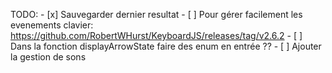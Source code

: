 TODO:
    - [x] Sauvegarder dernier resultat
    - [ ] Pour gérer facilement les evenements clavier: https://github.com/RobertWHurst/KeyboardJS/releases/tag/v2.6.2
    - [ ] Dans la fonction displayArrowState faire des enum en entrée ??
    - [ ] Ajouter la gestion de sons